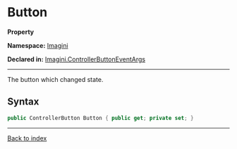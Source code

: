 # Button

**Property**

**Namespace:** [Imagini](Imagini.md)

**Declared in:** [Imagini.ControllerButtonEventArgs](Imagini.ControllerButtonEventArgs.md)

------



The button which changed state.


## Syntax

```csharp
public ControllerButton Button { public get; private set; }
```

------

[Back to index](index.md)